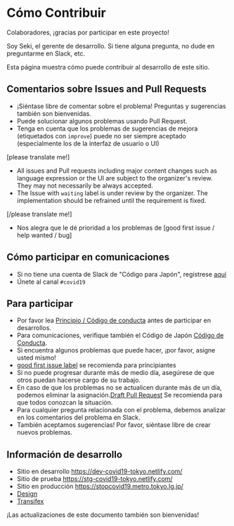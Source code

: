 # Cómo Contribuir

Colaboradores, ¡gracias por participar en este proyecto!

Soy Seki, el gerente de desarrollo. Si tiene alguna pregunta, no dude en preguntarme en Slack, etc.

Esta página muestra cómo puede contribuir al desarrollo de este sitio.

## Comentarios sobre  Issues and Pull Requests
* ¡Siéntase libre de comentar sobre el problema! Preguntas y sugerencias también son bienvenidas.
* Puede solucionar algunos problemas usando Pull Request.
* Tenga en cuenta que los problemas de sugerencias de mejora (etiquetados con `improve`)
  puede no ser siempre aceptado (especialmente los de la interfaz de usuario o UI)

[please translate me!]
* All issues and Pull requests including major content changes such as language expression or the UI are subject to the organizer's review. They may not necessarily be always accepted.
* The Issue with `waiting` label is under review by the organizer.  The implementation should be refrained until the requirement is fixed.

[/please translate me!]

* Nos alegra que le dé prioridad a los problemas de [good first issue / help wanted / bug]

## Cómo participar en comunicaciones
* Si no tiene una cuenta de Slack de "Código para Japón", regístrese  [aquí](https://cfjslackin.herokuapp.com/)
* Únete al canal `#covid19`

## Para participar
* Por favor lea [Principio / Código de conducta](./CODE_OF_CONDUCT.md) antes de participar en desarrollos.
* Para comunicaciones, verifique también el Código de Japón [Código de Conducta](https://github.com/codeforjapan/codeofconduct).
* Si encuentra algunos problemas que puede hacer, ¡por favor, asigne usted mismo!
* [good first issue label](https://github.com/tokyo-metropolitan-gov/covid19/issues?q=is%3Aissue+is%3Aopen+label%3A%22good+first+issue%22) se recomienda para principiantes
* Si no puede progresar durante más de medio día, asegúrese de que otros puedan hacerse cargo de su trabajo.
* En caso de que los problemas no se actualicen durante más de un día, podemos eliminar la asignación.[Draft Pull Request](https://help.github.com/en/github/collaborating-with-issues-and-pull-requests/about-pull-requests#draft-pull-requests) Se recomienda para que todos conozcan la situación.
* Para cualquier pregunta relacionada con el problema, debemos analizar en los comentarios del problema en Slack.
* También aceptamos sugerencias! Por favor, siéntase libre de crear nuevos problemas.

## Información de desarrollo
* Sitio en desarrollo https://dev-covid19-tokyo.netlify.com/
* Sitio de prueba https://stg-covid19-tokyo.netlify.com/
* Sitio en producción https://stopcovid19.metro.tokyo.lg.jp/
* [Design](https://www.figma.com/file/V7vt80p2gauhdgTZeVNbgj/UI%E3%83%87%E3%82%B6%E3%82%A4%E3%83%B3?node-id=121%3A156)
* [Transifex](https://www.transifex.com/stopcovid19-tokyo/stopcovid19tokyo)

¡Las actualizaciones de este documento también son bienvenidas!

